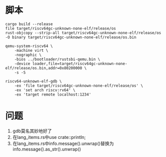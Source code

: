 # 脚本
```
cargo build --release
file target/riscv64gc-unknown-none-elf/release/os
rust-objcopy --strip-all target/riscv64gc-unknown-none-elf/release/os -O binary target/riscv64gc-unknown-none-elf/release/os.bin
```
```
qemu-system-riscv64 \
    -machine virt \
    -nographic \
    -bios ../bootloader/rustsbi-qemu.bin \
    -device loader,file=target/riscv64gc-unknown-none-elf/release/os.bin,addr=0x80200000 \
    -s -S
```
```
riscv64-unknown-elf-gdb \
    -ex 'file target/riscv64gc-unknown-none-elf/release/os' \
    -ex 'set arch riscv:rv64' \
    -ex 'target remote localhost:1234'
```
# 问题
1. gdb莫名其妙地好了
2. 在lang_items.rs中use crate::println;
3. 在lang_items.rs中info.message().unwrap()替换为info.message().as_str().unwrap()
